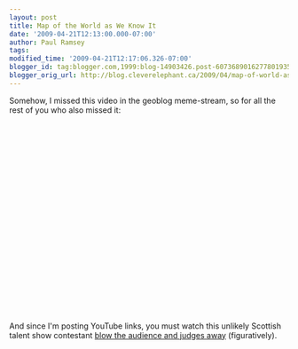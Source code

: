 ```yaml
---
layout: post
title: Map of the World as We Know It
date: '2009-04-21T12:13:00.000-07:00'
author: Paul Ramsey
tags: 
modified_time: '2009-04-21T12:17:06.326-07:00'
blogger_id: tag:blogger.com,1999:blog-14903426.post-6073689016277801935
blogger_orig_url: http://blog.cleverelephant.ca/2009/04/map-of-world-as-we-know-it.html
---
```


Somehow, I missed this video in the geoblog meme-stream, so for all the rest of you who also missed it:

<object width="425" height="344"><param name="movie" value="http://www.youtube.com/v/f1iPe0LtCew&hl=en&fs=1"></param><param name="allowFullScreen" value="true"></param><param name="allowscriptaccess" value="always"></param><embed src="http://www.youtube.com/v/f1iPe0LtCew&hl=en&fs=1" type="application/x-shockwave-flash" allowscriptaccess="always" allowfullscreen="true" width="425" height="344"></embed></object>

And since I'm posting YouTube links, you must watch this unlikely Scottish talent show contestant [blow the audience and judges away](http://www.youtube.com/watch?v=luRmM1J1sfg) (figuratively).

